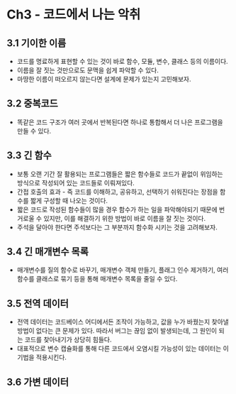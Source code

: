 # Ch3 - 코드에서 나는 악취
## 3.1 기이한 이름
- 코드를 명료하게 표현할 수 있는 것이 바로 함수, 모듈, 변수, 클래스 등의 이름이다.
- 이름을 잘 짓는 것만으로도 문맥을 쉽게 파악할 수 있다.
- 마땅한 이름이 떠오르지 않는다면 설계에 문제가 있는지 고민해보자.

## 3.2 중복코드
- 똑같은 코드 구조가 여러 곳에서 반복된다면 하나로 통합해서 더 나은 프로그램을 만들 수 있다.

## 3.3 긴 함수
- 보통 오랜 기간 잘 활용되는 프로그램들은 짧은 함수들로 코드가 끝없이 위임하는 방식으로 작성되어 있는 코드들로 이뤄져있다.
- 간접 호출의 효과 - 즉 코드를 이해하고, 공유하고, 선택하기 쉬워진다는 장점을 함수를 짧게 구성할 때 나오는 것이다.
- 짧은 코드로 작성된 함수들이 많을 경우 함수가 하는 일을 파악해야되기 때문에 번거로울 수 있지만, 이를 해결하기 위한 방법이 바로 이름을 잘 짓는 것이다. 
- 주석을 달아야 한다면 주석보다는 그 부분까지 함수화 시키는 것을 고려해보자.

## 3.4 긴 매개변수 목록
- 매개변수를 질의 함수로 바꾸기, 매개변수 객체 만들기, 플래그 인수 제거하기, 여러 함수를 클래스로 묶기 등을 통해 매개변수 목록을 줄일 수 있다.

## 3.5 전역 데이터
- 전역 데이터는 코드베이스 어디에서든 조작이 가능하고, 값을 누가 바꿨는지 찾아낼 방법이 없다는 큰 문제가 있다. 따라서 버그는 끊임 없이 발생되는데, 그 원인이 되는 코드를 찾아내기가 상당히 힘들다.
- 대표적으로 변수 캡슐화를 통해 다른 코드에서 오염시킬 가능성이 있는 데이터는 이 기법을 적용시킨다. 

## 3.6 가변 데이터